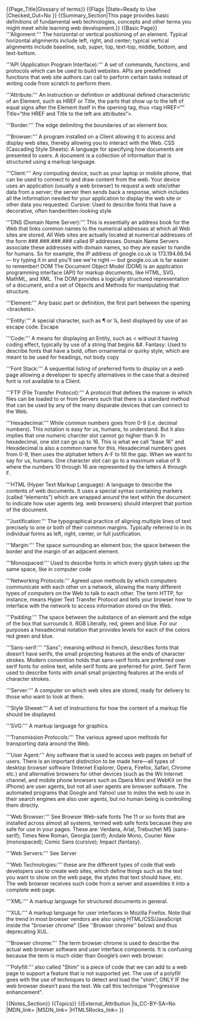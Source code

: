 {{Page_Title|Glossary of terms}}
{{Flags
|State=Ready to Use
|Checked_Out=No
}}
{{Summary_Section|This page provides basic definitions of fundamental web technologies, concepts and other terms you might meet while learning web development.}}
{{Basic Page}}
'''Alignment:'''   The horizontal or vertical positioning of an element. Typical horizontal alignments include left, right, and center; typical vertical alignments include baseline, sub, super, top, text-top, middle, bottom, and text-bottom.

'''API (Application Program Interface):'''  A set of commands, functions, and protocols which can be used to build websites. APIs are predefined functions that web site authors can call to perform certain tasks instead of writing code from scratch to perform them. 

'''Attribute:'''   An instruction or definition or additional defined characteristic of an Element, such as HREF or Title, the parts that show up to the left of equal signs after the Element itself in the opening tag, thus &#60;tag HREF=&#8220;&#8220; Title=&#8220;the HREF and Title to the left are attributes&#8220;&#62;.

'''Border:'''   The edge delimiting the boundaries of an element box.

'''Browser:'''   A program installed on a Client allowing it to access and display web sites, thereby allowing you to interact with the Web. CSS (Cascading Style Sheets): A language for specifying how documents are presented to users. A document is a collection of information that is structured using a markup language.

'''Client:'''   Any computing device, such as your laptop or mobile phone, that can be used to connect to and draw content from the web. Your device uses an application (usually a web browser) to request a web site/other data from a server; the server then sends back a response, which includes all the information needed for your application to display the web site or other data you requested. Cursive:  Used to describe fonts that have a decorative, often handwritten-looking style 

'''DNS (Domain Name Server):'''   This is essentially an address book for the Web that links common names to the numerical addresses at which all Web sites are stored. All Web sites are actually located at numerical addresses of the form ###.###.###.### called IP addresses. Domain Name Servers associate these addresses with domain names, so they are easier to handle for humans. So for example, the IP address of google.co.uk is 173.194.66.94 — try typing it in and you'll see we're right — but google.co.uk is far easier to remember! DOM The Document Object Model (DOM) is an application programming interface (API) for markup documents, like HTML, SVG, MathML, and XML. The DOM provides a logically structured representation of a document, and a set of Objects and Methods for manipulating that structure. 

'''Element:'''   Any basic part or definition, the first part between the opening &#60;brackets&#62;. 

'''Entity:'''   A special character, such as &#182; or &#188;, best displayed by use of an escape code. Escape 

'''Code:'''   A means for displaying an Entity, such as &#60; without it having coding effect, typically by use of a string that begins &#. Fantasy:  Used to describe fonts that have a bold, often ornamental or quirky style, which are meant to be used for headings, not body copy 

'''Font Stack:'''   A sequential listing of preferred fonts to display on a web page allowing a developer to specify alternatives in the case that a desired font is not available to a Client. 

'''FTP (File Transfer Protocol):'''   A protocol that defines the manner in which files can be loaded to or from Servers such that there is a standard method that can be used by any of the many disparate devices that can connect to the Web.

'''Hexadecimal:'''   While common numbers goes from 0-9 (i.e. decimal numbers). This notation is easy for us, humans, to understand. But it also implies that one numeric charcter slot cannot go higher than 9. In hexadecimal, one slot can go up to 16. This is what we call "base 16" and Hexadecimal is also a common name for this. Hexadecimal numbers goes from 0-9, then uses the alphabet letters A-F to fill the gap.  When we want to say     for us, humans. One character slot can go to a maximum value of 9.  where the numbers 10 through 16 are represented by the letters A through F. 

'''HTML (Hyper Text Markup Language): A language to describe the contents of web documents. It uses a special syntax containing markers (called “elements”) which are wrapped around the text within the document to indicate how user agents (eg. web browsers) should interpret that portion of the document. 

'''Justification:'''   The typographical practice of aligning multiple lines of text precisely to one or both of their common margins. Typically referred to in its individual forms as left, right, center, or full justification. 

'''Margin:'''   The space surrounding an element box; the space between the border and the margin of an adjacent element. 

'''Monospaced:'''   Used to describe fonts in which every glyph takes up the same space, like in computer code 

'''Networking Protocols:'''   Agreed upon methods by which computers communicate with each other on a network, allowing the many different types of computers on the Web to talk to each other. The term HTTP, for instance, means Hyper Text Transfer Protocol and tells your browser how to interface with the network to access information stored on the Web. 

'''Padding:'''   The space between the substance of an element and the edge of the box that surrounds it. RGB Literally, red, green and blue.  For our purposes a hexadecimal notation that provides levels for each of the colors red green and blue. 

'''Sans-serif:'''   "Sans"; meaning without in french, describes fonts that doesn’t have serifs, the small projecting features at the ends of character strokes. Modern convention holds that sans-serif fonts are preferred over serif fonts for online text, while serif fonts are preferred for print. Serif Term used to describe fonts with small small projecting features at the ends of character strokes. 

'''Server:'''   A computer on which web sites are stored, ready for delivery to those who want to look at them. 

'''Style Sheeet:'''   A set of instructions for how the content of a markup file should be displayed. 

'''SVG:'''   A markup language for graphics.

'''Transmission Protocols:'''   The various agreed upon methods for transporting data around the Web. 

'''User Agent:'''   Any software that is used to access web pages on behalf of users. There is an important distinction to be made here—all types of desktop browser software (Internet Explorer, Opera, Firefox, Safari, Chrome etc.) and alternative browsers for other devices (such as the Wii Internet channel, and mobile phone browsers such as Opera Mini and WebKit on the iPhone) are user agents, but not all user agents are browser software. The automated programs that Google and Yahoo! use to index the web to use in their search engines are also user agents, but no human being is controlling them directly. 

'''Web Browser:'''   See Browser  Web-safe fonts The 11 or so fonts that are installed across almost all systems, termed web safe fonts because they are safe for use in your pages.  These are: Verdana, Arial, Trebuchet MS (sans-serif); Times New Roman, Georgia (serif); Andale Mono, Courier New (monospaced); Comic Sans (cursive); Impact (fantasy). 

'''Web Servers:'''   See Server 

'''Web Technologies:'''   these are the different types of code that web developers use to create web sites, which define things such as the text you want to show on the web page, the styles that text should have, etc. The web browser receives such code from a server and assembles it into a complete web page.

'''XML:'''   A markup language for structured documents in general. 

'''XUL:'''   A markup language for user interfaces in Mozilla Firefox. Note that the trend in most browser vendors are also using HTML/CSS/JavaScript inside the "browser chrome" (See ''Browser chrome'' below) and thus deprecating XUL.


'''Browser chrome:'''   The term browser chrome is used to describe the actual web browser software and user interface components. It is confusing because the term is much older than Google’s own web browser.

'''Polyfill:''' also called "Shim" is a piece of code that we can add to a web page to support a feature that is not supported yet. The use of a polyfill goes with the use of techniques to detect and load the "shim", ONLY IF the web browser doesn’t pass the test. We call this technique "Progressive enhancement".
 
{{Notes_Section}}
{{Topics}}
{{External_Attribution
|Is_CC-BY-SA=No
|MDN_link=
|MSDN_link=
|HTML5Rocks_link=
}}